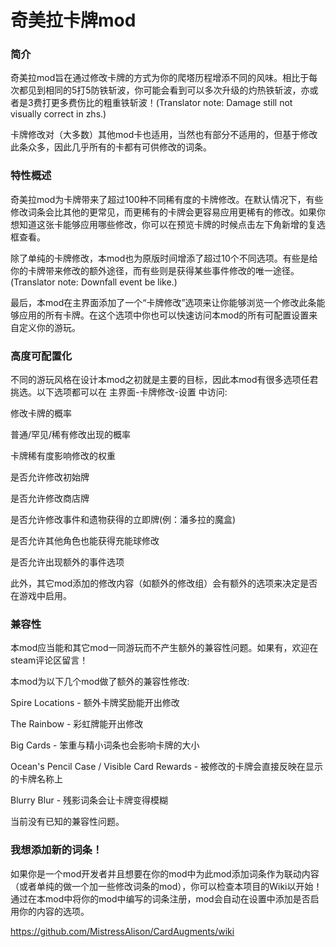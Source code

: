 # 奇美拉卡牌mod
### 简介
奇美拉mod旨在通过修改卡牌的方式为你的爬塔历程增添不同的风味。相比于每次都见到相同的5打5防铁斩波，你可能会看到可以多次升级的灼热铁斩波，亦或者是3费打更多费伤比的粗重铁斩波！(Translator note: Damage still not visually correct in zhs.)

卡牌修改对（大多数）其他mod卡也适用，当然也有部分不适用的，但基于修改此条众多，因此几乎所有的卡都有可供修改的词条。

### 特性概述
奇美拉mod为卡牌带来了超过100种不同稀有度的卡牌修改。在默认情况下，有些修改词条会比其他的更常见，而更稀有的卡牌会更容易应用更稀有的修改。如果你想知道这张卡能够应用哪些修改，你可以在预览卡牌的时候点击左下角新增的复选框查看。

除了单纯的卡牌修改，本mod也为原版时间增添了超过10个不同选项。有些是给你的卡牌带来修改的额外途径，而有些则是获得某些事件修改的唯一途径。(Translator note: Downfall event be like.)

最后，本mod在主界面添加了一个“卡牌修改”选项来让你能够浏览一个修改此条能够应用的所有卡牌。在这个选项中你也可以快速访问本mod的所有可配置设置来自定义你的游玩。

### 高度可配置化
不同的游玩风格在设计本mod之初就是主要的目标，因此本mod有很多选项任君挑选。以下选项都可以在 主界面-卡牌修改-设置 中访问:

修改卡牌的概率

普通/罕见/稀有修改出现的概率

卡牌稀有度影响修改的权重

是否允许修改初始牌

是否允许修改商店牌

是否允许修改事件和遗物获得的立即牌(例：潘多拉的魔盒)

是否允许其他角色也能获得充能球修改

是否允许出现额外的事件选项

此外，其它mod添加的修改内容（如额外的修改组）会有额外的选项来决定是否在游戏中启用。

### 兼容性
本mod应当能和其它mod一同游玩而不产生额外的兼容性问题。如果有，欢迎在steam评论区留言！

本mod为以下几个mod做了额外的兼容性修改:

Spire Locations - 额外卡牌奖励能开出修改

The Rainbow - 彩虹牌能开出修改

Big Cards - 笨重与精小词条也会影响卡牌的大小

Ocean's Pencil Case / Visible Card Rewards - 被修改的卡牌会直接反映在显示的卡牌名称上

Blurry Blur - 残影词条会让卡牌变得模糊

当前没有已知的兼容性问题。

### 我想添加新的词条！
如果你是一个mod开发者并且想要在你的mod中为此mod添加词条作为联动内容（或者单纯的做一个加一些修改词条的mod），你可以检查本项目的Wiki以开始！通过在本mod中将你的mod中编写的词条注册，mod会自动在设置中添加是否启用你的内容的选项。

https://github.com/MistressAlison/CardAugments/wiki
